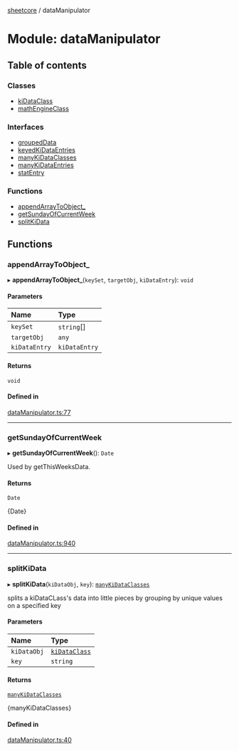[sheetcore](../docs.md) / dataManipulator

# Module: dataManipulator

## Table of contents

### Classes

- [kiDataClass](../classes/dataManipulator.kiDataClass.md)
- [mathEngineClass](../classes/dataManipulator.mathEngineClass.md)

### Interfaces

- [groupedData](../interfaces/dataManipulator.groupedData.md)
- [keyedKiDataEntries](../interfaces/dataManipulator.keyedKiDataEntries.md)
- [manyKiDataClasses](../interfaces/dataManipulator.manyKiDataClasses.md)
- [manyKiDataEntries](../interfaces/dataManipulator.manyKiDataEntries.md)
- [statEntry](../interfaces/dataManipulator.statEntry.md)

### Functions

- [appendArrayToObject\_](dataManipulator.md#appendarraytoobject_)
- [getSundayOfCurrentWeek](dataManipulator.md#getsundayofcurrentweek)
- [splitKiData](dataManipulator.md#splitkidata)

## Functions

### appendArrayToObject\_

▸ **appendArrayToObject_**(`keySet`, `targetObj`, `kiDataEntry`): `void`

#### Parameters

| Name | Type |
| :------ | :------ |
| `keySet` | `string`[] |
| `targetObj` | `any` |
| `kiDataEntry` | `kiDataEntry` |

#### Returns

`void`

#### Defined in

[dataManipulator.ts:77](https://github.com/texas-mcallen-mission/sheetCore/blob/d3b7c37/dataManipulator.ts#L77)

___

### getSundayOfCurrentWeek

▸ **getSundayOfCurrentWeek**(): `Date`

Used by getThisWeeksData.

#### Returns

`Date`

{Date}

#### Defined in

[dataManipulator.ts:940](https://github.com/texas-mcallen-mission/sheetCore/blob/d3b7c37/dataManipulator.ts#L940)

___

### splitKiData

▸ **splitKiData**(`kiDataObj`, `key`): [`manyKiDataClasses`](../interfaces/dataManipulator.manyKiDataClasses.md)

splits a kiDataCLass's data into little pieces by grouping by unique values on a specified key

#### Parameters

| Name | Type |
| :------ | :------ |
| `kiDataObj` | [`kiDataClass`](../classes/dataManipulator.kiDataClass.md) |
| `key` | `string` |

#### Returns

[`manyKiDataClasses`](../interfaces/dataManipulator.manyKiDataClasses.md)

{manyKiDataClasses}

#### Defined in

[dataManipulator.ts:40](https://github.com/texas-mcallen-mission/sheetCore/blob/d3b7c37/dataManipulator.ts#L40)
